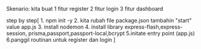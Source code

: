 Skenario:
kita buat
1 fitur register
2 fitur login
3 fitur dashboard

step by step[
    1. npm init -y
    2. kita rubah file package.json tambahin "start" value app.js
    3. install nodemon
    4. install library express-flash,express-session, prisma,passport,passport-local,bcrypt
    5.initate entry point (app.js)
    6.panggil routinan untuk register dan login
]